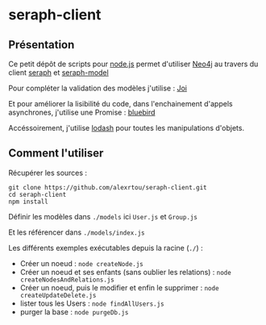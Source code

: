 # seraph-client #

## Présentation ##

Ce petit dépôt de scripts pour [node.js](https://nodejs.org/) permet d'utiliser [Neo4j](http://neo4j.com/) au travers du client [seraph](https://github.com/brikteknologier/seraph) 
et [seraph-model](https://github.com/brikteknologier/seraph-model) 
 
Pour compléter la validation des modèles j'utilise : [Joi](http://github.com/hapijs/joi)

Et pour améliorer la lisibilité du code, dans l'enchainement d'appels asynchrones, j'utilise une Promise : [bluebird](https://github.com/petkaantonov/bluebird)

Accéssoirement, j'utilise [lodash](https://lodash.com/) pour toutes les manipulations d'objets.

## Comment l'utiliser ##

Récupérer les sources :

    git clone https://github.com/alexrtou/seraph-client.git
    cd seraph-client
	npm install


Définir les modèles dans `./models` ici `User.js` et `Group.js`

Et les référencer dans `./models/index.js`

Les différents exemples exécutables depuis la racine (`./`) :

* Créer un noeud : `node createNode.js`
* Créer un noeud et ses enfants (sans oublier les relations) : `node createNodesAndRelations.js`
* Créer un noeud, puis le modifier et enfin le supprimer : `node createUpdateDelete.js`
* lister tous les Users : `node findAllUsers.js`
* purger la base : `node purgeDb.js`